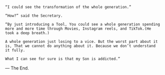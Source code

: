     “I could see the transformation of the whole generation.” 

    “How?” said the Secretary.

    “By just introducing a Tool, You could see a whole generation spending more and more time through Movies, Instagram reels, and TikTok.(He took a deep breath.)

    A whole generation just losing to a vice. But the worst part about it is, That we cannot do anything about it. Because we don’t understand it fully.

    What I can see for sure is that my Son is addicted.”

— The End.